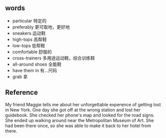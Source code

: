 ## words
* particular 特定的
* preferably 更可取地，更好地
* sneakers 运动鞋
* high-tops 高帮鞋
* low-tops 低帮鞋
* comfortable 舒服的
* cross-trainers 多用途运动鞋，综合训练鞋
* all-around shoes 全能鞋
* have them in  有...尺码
* grab 拿

## Reference
My friend Maggie tells me about her unforgettable experence of getting lost in New York. One day she got off at the wrong station and lost her guidebook. She checked her phone's map and looked for the road signs. She ended up walking around near the Metropolitan Museum of Art. She had been there once, so she was able to make it back to her hotel from there.
